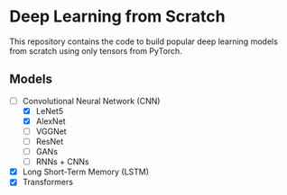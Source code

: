 # Deep Learning from Scratch

This repository contains the code to build popular deep learning models from scratch using only tensors from PyTorch.

## Models

- [ ] Convolutional Neural Network (CNN)
  - [x] LeNet5
  - [x] AlexNet
  - [ ] VGGNet
  - [ ] ResNet
  - [ ] GANs
  - [ ] RNNs + CNNs
- [x] Long Short-Term Memory (LSTM)
- [x] Transformers
